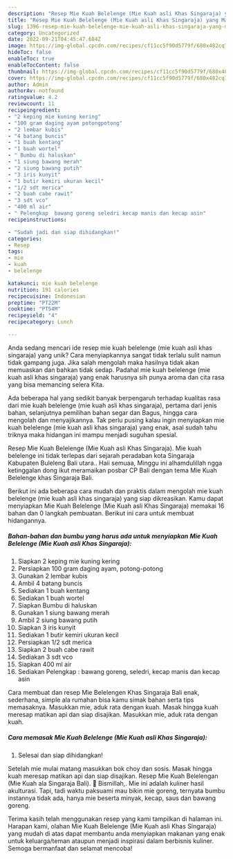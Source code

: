 ```yaml
---
description: "Resep Mie Kuah Belelenge (Mie Kuah asli Khas Singaraja) yang Mantap"
title: "Resep Mie Kuah Belelenge (Mie Kuah asli Khas Singaraja) yang Mantap"
slug: 1396-resep-mie-kuah-belelenge-mie-kuah-asli-khas-singaraja-yang-mantap
category: Uncategorized
date: 2022-09-21T04:45:47.684Z
image: https://img-global.cpcdn.com/recipes/cf11cc5f90d5779f/680x482cq70/mie-kuah-belelenge-mie-kuah-asli-khas-singaraja-foto-resep-utama.jpg
hideToc: false
enableToc: true
enableTocContent: false
thumbnail: https://img-global.cpcdn.com/recipes/cf11cc5f90d5779f/680x482cq70/mie-kuah-belelenge-mie-kuah-asli-khas-singaraja-foto-resep-utama.jpg
cover: https://img-global.cpcdn.com/recipes/cf11cc5f90d5779f/680x482cq70/mie-kuah-belelenge-mie-kuah-asli-khas-singaraja-foto-resep-utama.jpg
author: Admin
authorAv: notfound
ratingvalue: 4.2
reviewcount: 11
recipeingredient:
- "2 keping mie kuning kering"
- "100 gram daging ayam potongpotong"
- "2 lembar kubis"
- "4 batang buncis"
- "1 buah kentang"
- "1 buah wortel"
- " Bumbu di haluskan"
- "1 siung bawang merah"
- "2 siung bawang putih"
- "3 iris kunyit"
- "1 butir kemiri ukuran kecil"
- "1/2 sdt merica"
- "2 buah cabe rawit"
- "3 sdt vco"
- "400 ml air"
- " Pelengkap  bawang goreng seledri kecap manis dan kecap asin"
recipeinstructions:

- "Sudah jadi dan siap dihidangkan!"
categories:
- Resep
tags:
- mie
- kuah
- belelenge

katakunci: mie kuah belelenge 
nutrition: 191 calories
recipecuisine: Indonesian
preptime: "PT22M"
cooktime: "PT54M"
recipeyield: "4"
recipecategory: Lunch

---
```





Anda sedang mencari ide resep mie kuah belelenge (mie kuah asli khas singaraja) yang unik? Cara menyiapkannya sangat tidak terlalu sulit namun tidak gampang juga. Jika salah mengolah maka hasilnya tidak akan memuaskan dan bahkan tidak sedap. Padahal mie kuah belelenge (mie kuah asli khas singaraja) yang enak harusnya sih punya aroma dan cita rasa yang bisa memancing selera Kita.





Ada beberapa hal yang sedikit banyak berpengaruh terhadap kualitas rasa dari mie kuah belelenge (mie kuah asli khas singaraja), pertama dari jenis bahan, selanjutnya pemilihan bahan segar dan Bagus, hingga cara mengolah dan menyajikannya. Tak perlu pusing kalau ingin menyiapkan mie kuah belelenge (mie kuah asli khas singaraja) yang enak,      asal sudah tahu triknya maka hidangan ini mampu menjadi suguhan spesial.














Resep Mie Kuah Belelenge (Mie Kuah asli Khas Singaraja). Mie kuah belelenge ini tidak terlepas dari sejarah peradaban kota Singaraja Kabupaten Buleleng Bali utara.. Haii semuaa, Minggu ini alhamdulillah ngga ketinggalan dong ikut meramaikan posbar CP Bali dengan tema Mie Kuah Belelenge khas Singaraja Bali.






Berikut ini ada beberapa cara mudah dan praktis dalam mengolah mie kuah belelenge (mie kuah asli khas singaraja) yang siap dikreasikan. Kamu dapat menyiapkan Mie Kuah Belelenge (Mie Kuah asli Khas Singaraja) memakai 16 bahan dan 0 langkah pembuatan. Berikut ini cara untuk membuat hidangannya.

<!--inarticleads1-->

##### Bahan-bahan dan bumbu yang harus ada untuk menyiapkan Mie Kuah Belelenge (Mie Kuah asli Khas Singaraja):

1. Siapkan 2 keping mie kuning kering
1. Persiapkan 100 gram daging ayam, potong-potong
1. Gunakan 2 lembar kubis
1. Ambil 4 batang buncis
1. Sediakan 1 buah kentang
1. Sediakan 1 buah wortel
1. Siapkan  Bumbu di haluskan
1. Gunakan 1 siung bawang merah
1. Ambil 2 siung bawang putih
1. Siapkan 3 iris kunyit
1. Sediakan 1 butir kemiri ukuran kecil
1. Persiapkan 1/2 sdt merica
1. Siapkan 2 buah cabe rawit
1. Sediakan 3 sdt vco
1. Siapkan 400 ml air
1. Sediakan  Pelengkap : bawang goreng, seledri, kecap manis dan kecap asin


Cara membuat dan resep Mie Belelengen Khas Singaraja Bali enak, sederhana, simple ala rumahan bisa kamu simak bahan serta tips memasaknya. Masukkan mie, aduk rata dengan kuah. Masak hingga kuah meresap matikan api dan siap disajikan. Masukkan mie, aduk rata dengan kuah. 

<!--inarticleads2-->

##### Cara memasak Mie Kuah Belelenge (Mie Kuah asli Khas Singaraja):


1. Selesai dan siap dihidangkan!

Setelah mie mulai matang masukkan bok choy dan sosis. Masak hingga kuah meresap matikan api dan siap disajikan. Resep Mie Kuah Belelengan (Mie Kuah ala Singaraja Bali). 🪷 Bismillah,. Mie ini adalah kuliner hasil akulturasi. Tapi, tadi waktu paksuami mau bikin mie goreng, ternyata bumbu instannya tidak ada, hanya mie beserta minyak, kecap, saus dan bawang goreng. 

Terima kasih telah menggunakan resep yang kami tampilkan di halaman ini. Harapan kami, olahan Mie Kuah Belelenge (Mie Kuah asli Khas Singaraja) yang mudah di atas dapat membantu anda menyiapkan makanan yang enak untuk keluarga/teman ataupun menjadi inspirasi dalam berbisnis kuliner. Semoga bermanfaat dan selamat mencoba!
